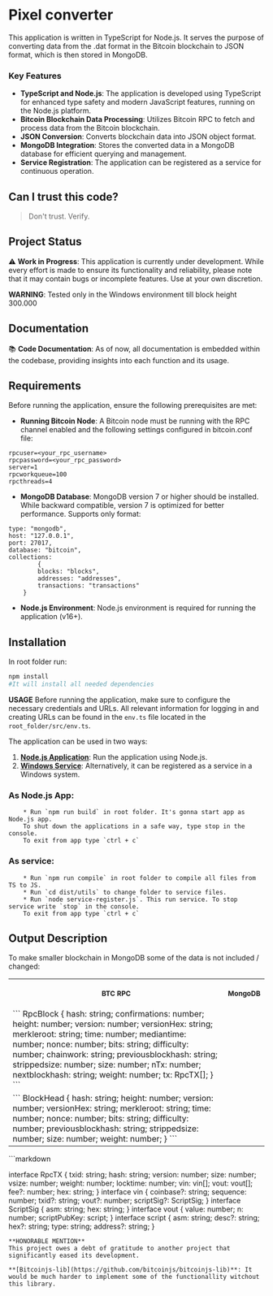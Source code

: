 # Pixel converter

This application is written in TypeScript for Node.js. It serves the purpose of converting data from the .dat format in the Bitcoin blockchain to JSON format, which is then stored in MongoDB.

### Key Features

- **TypeScript and Node.js**: The application is developed using TypeScript for enhanced type safety and modern JavaScript features, running on the Node.js platform.
- **Bitcoin Blockchain Data Processing**: Utilizes Bitcoin RPC to fetch and process data from the Bitcoin blockchain.
- **JSON Conversion**: Converts blockchain data into JSON object format.
- **MongoDB Integration**: Stores the converted data in a MongoDB database for efficient querying and management.
- **Service Registration**: The application can be registered as a service for continuous operation.

## Can I trust this code?

> Don't trust. Verify.

## Project Status

⚠️ **Work in Progress**: This application is currently under development. While every effort is made to ensure its functionality and reliability, please note that it may contain bugs or incomplete features. Use at your own discretion.

**WARNING**: Tested only in the Windows environment till block height 300.000

## Documentation

📚 **Code Documentation**: As of now, all documentation is embedded within the codebase, providing insights into each function and its usage.

## Requirements

Before running the application, ensure the following prerequisites are met:

- **Running Bitcoin Node**: A Bitcoin node must be running with the RPC channel enabled and the following settings configured in bitcoin.conf file:

```
rpcuser=<your_rpc_username>
rpcpassword=<your_rpc_password>
server=1
rpcworkqueue=100
rpcthreads=4
```

- **MongoDB Database**: MongoDB version 7 or higher should be installed. While backward compatible, version 7 is optimized for better performance.
  Supports only format:

```
type: "mongodb",
host: "127.0.0.1",
port: 27017,
database: "bitcoin",
collections:
        {
		blocks: "blocks",
		addresses: "addresses",
		transactions: "transactions"
	}
```

- **Node.js Environment**: Node.js environment is required for running the application (v16+).

## Installation

In root folder run:

```bash
npm install
#It will install all needed dependencies
```

**USAGE**
Before running the application, make sure to configure the necessary credentials and URLs. All relevant information for logging in and creating URLs can be found in the `env.ts` file located in the `root_folder/src/env.ts`.

The application can be used in two ways:

1. [**Node.js Application**](#as-nodejs-app): Run the application using Node.js.
2. [**Windows Service**](#as-service): Alternatively, it can be registered as a service in a Windows system.

### As Node.js App:

        * Run `npm run build` in root folder. It's gonna start app as Node.js app. 
        To shut down the applications in a safe way, type stop in the console. 
        To exit from app type `ctrl + c`

### As service:

        * Run `npm run compile` in root folder to compile all files from TS to JS.
        * Run `cd dist/utils` to change folder to service files.
        * Run `node service-register.js`. This run service. To stop service write `stop` in the console. 
        To exit from app type `ctrl + c`

## Output Description
To make smaller blockchain in MongoDB some of the data is not included / changed:

<table>
<tr>
<th align="center">
<p>
<small>
BTC RPC
</small>
</p>
</th>
<th align="center">
<p>
<small>
MongoDB
</small>
</p>
</th>
</tr>
<tr>
<td>
```
 RpcBlock {
	hash: string;
	confirmations: number;
	height: number;
	version: number;
	versionHex: string;
	merkleroot: string;
	time: number;
	mediantime: number;
	nonce: number;
	bits: string;
	difficulty: number;
	chainwork: string;
	previousblockhash: string;
	strippedsize: number;
	size: number;
	nTx: number;
	nextblockhash: string;
	weight: number;
	tx: RpcTX[];
}
```
</td>
</tr>
<tr>
<td>
```
 BlockHead {
	hash: string;
	height: number;
	version: number;
	versionHex: string;
	merkleroot: string;
	time: number;
	nonce: number;
	bits: string;
	difficulty: number;
	previousblockhash: string;
	strippedsize: number;
	size: number;
	weight: number;
}
```
</td>
</tr>
</table>
```markdown


interface RpcTX {
        txid: string;
        hash: string;
	version: number;
	size: number;
	vsize: number;
	weight: number;
	locktime: number;
	vin: vin[];
	vout: vout[];
        fee?: number;
        hex: string;
}
interface vin {
	coinbase?: string;
	sequence: number;
	txid?: string;
        vout?: number;
        scriptSig?: ScriptSig;
}
interface ScriptSig {
        asm: string;
        hex: string;
}
interface vout {
	value: number;
	n: number;
	scriptPubKey: script;
}
interface script {
	asm: string;
	desc?: string;
	hex?: string;
	type: string;
	address?: string;
}
```
**HONORABLE MENTION**
This project owes a debt of gratitude to another project that significantly eased its development.

**[Bitcoinjs-lib](https://github.com/bitcoinjs/bitcoinjs-lib)**: It would be much harder to implement some of the functionallity witchout this library.